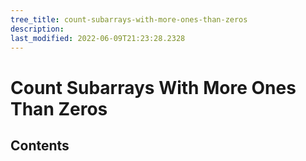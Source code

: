 ```yaml
---
tree_title: count-subarrays-with-more-ones-than-zeros
description: 
last_modified: 2022-06-09T21:23:28.2328
---
```


# Count Subarrays With More Ones Than Zeros

## Contents
